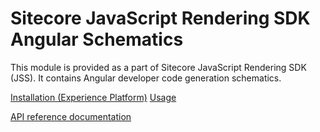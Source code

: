 # Sitecore JavaScript Rendering SDK Angular Schematics

This module is provided as a part of Sitecore JavaScript Rendering SDK (JSS). It contains Angular developer code generation schematics.

<!---
@TODO: Update to next version docs before release
-->
[Installation (Experience Platform)](https://doc.sitecore.com/xp/en/developers/hd/22/sitecore-headless-development/jss-angular-schematics.html)
[Usage](https://doc.sitecore.com/xp/en/developers/hd/22/sitecore-headless-development/scaffolding-components-in-jss-apps.html)

[API reference documentation](/ref-docs/sitecore-jss-angular-schematics/)
